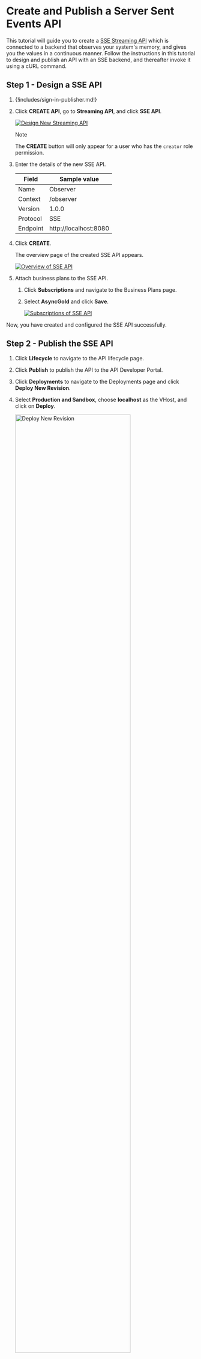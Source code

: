# Create and Publish a Server Sent Events API

This tutorial will guide you to create a [SSE Streaming API]({{base_path}}/use-cases/streaming-usecase/create-streaming-api/create-a-sse-streaming-api) which is connected to a backend that observes your system's memory, and gives you the values in a continuous manner. Follow the instructions in this tutorial to design and publish an API with an SSE backend, and thereafter invoke it using a cURL command.

## Step 1 - Design a SSE API

1.  {!includes/sign-in-publisher.md!}

2.  Click **CREATE API**, go to **Streaming API**, and click **SSE API**.

    [![Design New Streaming API]({{base_path}}/assets/img/design/create-api/streaming-api/design-new-streaming-api.png)]({{base_path}}/assets/img/design/create-api/streaming-api/design-new-streaming-api.png)

    <html><div class="admonition note">
      <p class="admonition-title">Note</p>
      <p>The <b>CREATE</b> button will only appear for a user who has the <code>creator</code> role permission.</p>
      </div>
    </html>

3.  Enter the details of the new SSE API.

     <table>
     <thead>
     <tr>
     <th><b>Field</b></th>
     <th><b>Sample value</b></th>
     </tr>
     </thead>
     <tbody>
     <tr>
     <td>Name</td>
     <td>Observer</td>
     </tr>
     <tr>
     <td>Context</td>
     <td>/observer</td>
     </tr>
     <tr>
     <td>Version</td>
     <td>1.0.0</td>
     </tr>
     <tr>
     <td>Protocol</td>
     <td>SSE</td>
     </tr>
     <tr>
     <td>Endpoint</td>
     <td>http://localhost:8080</td>
     </tr>
     </tbody>
     </table>

4.  Click **CREATE**. 

     The overview page of the created SSE API appears.

     [![Overview of SSE API]({{base_path}}/assets/img/tutorials/streaming-api/sse-api-overview.png)]({{base_path}}/assets/img/tutorials/streaming-api/sse-api-overview.png)

5. Attach business plans to the SSE API.

      1. Click **Subscriptions** and navigate to the Business Plans page.

      2. Select **AsyncGold** and click **Save**.

           [![Subscriptions of SSE API]({{base_path}}/assets/img/tutorials/streaming-api/sse-api-subscriptions.png)]({{base_path}}/assets/img/tutorials/streaming-api/sse-api-subscriptions.png)

Now, you have created and configured the SSE API successfully.

## Step 2 - Publish the SSE API

1. Click **Lifecycle** to navigate to the API lifecycle page.

2. Click **Publish** to publish the API to the API Developer Portal.

2. Click **Deployments** to navigate to the Deployments page and click **Deploy New Revision**. 

3. Select **Production and Sandbox**, choose **localhost** as the VHost, and click on **Deploy**.

      <a href="{{base_path}}/assets/img/tutorials/streaming-api/streaming-api-deploy-new-revision.png"><img src="{{base_path}}/assets/img/tutorials/streaming-api/streaming-api-deploy-new-revision.png" width="80%" alt="Deploy New Revision"></a>

## Step 3 - Start the SSE Server

1. Download the sample SSE server from [WSO2 APIM Samples - GitHub repository](https://github.com/wso2/samples-apim/raw/master/streaming-api-backends/sse/target/sse-server-1.0.0.jar).

2. Go to the directory where you downloaded the SSE server and run the following command.

     ```sh
     java -jar sse-server-1.0.0.jar --time=5000 --interval=1000
     ```

## Step 4 - Invoke the SSE API

1. {!includes/sign-in-devportal.md!}

2. Click on the SSE API. 

      The API overview appears.

3. Subscribe to the API.

    1. Click **Subscriptions** to go to the Subscriptions page and click **SUBSCRIPTION & KEY GENERATION WIZARD**.
    
           This wizard takes you through the steps of creating a new application, subscribing, generating keys, and generating an access token to invoke the API. 

           <div class="admonition note">
           <p class="admonition-title">Note</p>
           <p> 
           You can use any application (e.g., JWT or OAuth) to subscribe to the API.
           </p>
           </div>

         [![Key Generation Wizard]({{base_path}}/assets/img/tutorials/streaming-api/streaming-api-key-generation-wizard.png)]({{base_path}}/assets/img/tutorials/streaming-api/streaming-api-key-generation-wizard.png)

    2. Copy the authorization token that appears, and click **FINISH**.

         [![Authorization Token]({{base_path}}/assets/img/tutorials/streaming-api/streaming-api-subscription-token.png)]({{base_path}}/assets/img/tutorials/streaming-api/streaming-api-subscription-token.png)

4. Try out the operations.
     
      Invoke the API with an authorization header by executing the following cURL command.
        
     ``` sh
     curl http://localhost:8280/observer/1.0.0/memory -H "Authorization: Bearer [accesstoken]" 
     ```

      You will receive continuous stream of events showing your memory usage, from the server.

     ``` string
     data:{"heap":67893392,"nonHeap":36260800,"ts":1614803952066,"identifier":"ram_222"}

     data:{"heap":72591160,"nonHeap":37250808,"ts":1614803953067,"identifier":"ram_223"}

     data:{"heap":72591160,"nonHeap":37251544,"ts":1614803954064,"identifier":"ram_224"}
     ```

You have successfully created and published your first SSE API, subscribed to it, obtained an access token for testing, and tested your API with an access token.
